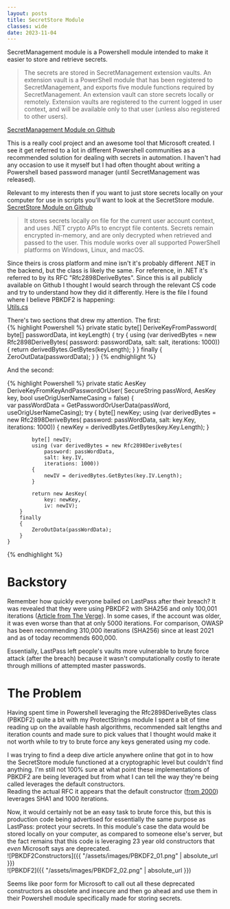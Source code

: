 ```yaml
---
layout: posts
title: SecretStore Module
classes: wide
date: 2023-11-04
---   
```


SecretManagement module is a Powershell module intended to make it easier to store and retrieve secrets.  
> The secrets are stored in SecretManagement extension vaults. An extension vault is a PowerShell module that has been registered to SecretManagement, and exports five module functions required by SecretManagement. An extension vault can store secrets locally or remotely. Extension vaults are registered to the current logged in user context, and will be available only to that user (unless also registered to other users).  
  
[SecretManagement Module on Github](https://github.com/PowerShell/SecretManagement)  
  
This is a really cool project and an awesome tool that Microsoft created.  I see it get referred to a lot in different Powershell communities as a recommended solution for dealing with secrets in automation.  I haven't had any occasion to use it myself but I had often thought about writing a Powershell based password manager (until SecretManagement was released).  
  
Relevant to my interests then if you want to just store secrets locally on your computer for use in scripts you'll want to look at the SecretStore module.  
[SecretStore Module on Github](https://github.com/PowerShell/SecretStore)  
> It stores secrets locally on file for the current user account context, and uses .NET crypto APIs to encrypt file contents. Secrets remain encrypted in-memory, and are only decrypted when retrieved and passed to the user. This module works over all supported PowerShell platforms on Windows, Linux, and macOS.  
  
Since theirs is cross platform and mine isn't it's probably different .NET in the backend, but the class is likely the same.  For reference, in .NET it's referred to by its RFC "Rfc2898DeriveBytes".  Since this is all publicly available on Github I thought I would search through the relevant CS code and try to understand how they did it differently.  Here is the file I found where I believe PBKDF2 is happening:  
[Utils.cs](https://github.com/PowerShell/SecretStore/blob/master/src/code/Utils.cs)  
  
There's two sections that drew my attention.  The first:  
{% highlight Powershell %}
private static byte[] DeriveKeyFromPassword(
    byte[] passwordData,
    int keyLength)
{
    try
    {
        using (var derivedBytes = new Rfc2898DeriveBytes(
            password: passwordData, 
            salt: salt, 
            iterations: 1000))
        {
            return derivedBytes.GetBytes(keyLength);
        }
    }
    finally
    {
        ZeroOutData(passwordData);
    }
}
{% endhighlight %}  
  
And the second:  

{% highlight Powershell %}
private static AesKey DeriveKeyFromKeyAndPasswordOrUser(
        SecureString passWord,
        AesKey key,
        bool useOrigUserNameCasing = false)
    {            
        var passWordData = GetPasswordOrUserData(passWord, useOrigUserNameCasing);
        try
        {
            byte[] newKey;
            using (var derivedBytes = new Rfc2898DeriveBytes(
                password: passWordData, 
                salt: key.Key, 
                iterations: 1000))
            {
                newKey = derivedBytes.GetBytes(key.Key.Length);
            }

            byte[] newIV;
            using (var derivedBytes = new Rfc2898DeriveBytes(
                password: passWordData,
                salt: key.IV,
                iterations: 1000))
            {
                newIV = derivedBytes.GetBytes(key.IV.Length);
            }

            return new AesKey(
                key: newKey,
                iv: newIV);
        }
        finally
        {
            ZeroOutData(passWordData);
        }
    }
{% endhighlight %}  

# Backstory  
  
Remember how quickly everyone bailed on LastPass after their breach?  It was revealed that they were using PBKDF2 with SHA256 and only 100,001 iterations ([Article from The Verge](https://www.theverge.com/2022/12/28/23529547/lastpass-vault-breach-disclosure-encryption-cybersecurity-rebuttal)).  In some cases, if the account was older, it was even worse than that at only 5000 iterations.  For comparison, OWASP has been recommending 310,000 iterations (SHA256) since at least 2021 and as of today recommends 600,000.  
  
Essentially, LastPass left people's vaults more vulnerable to brute force attack (after the breach) because it wasn't computationally costly to iterate through millions of attempted master passwords.  
  
# The Problem  
  
Having spent time in Powershell leveraging the Rfc2898DeriveBytes class (PBKDF2) quite a bit with my ProtectStrings module I spent a bit of time reading up on the available hash algorithms, recommended salt lengths and iteration counts and made sure to pick values that I thought would make it not worth while to try to brute force any keys generated using my code.  
  
I was trying to find a deep dive article anywhere online that got in to how the SecretStore module functioned at a cryptographic level but couldn't find anything.  I'm still not 100% sure at what point these implementations of PBKDF2 are being leveraged but from what I can tell the way they're being called leverages the default constructors.  
Reading the actual RFC it appears that the default constructor ([from 2000](https://www.rfc-editor.org/rfc/rfc2898)) leverages SHA1 and 1000 iterations.  
  
Now, it would certainly not be an easy task to brute force this, but this is production code being advertised for essentially the same purpose as LastPass: protect your secrets.  In this module's case the data would be stored locally on your computer, as compared to someone else's server, but the fact remains that this code is leveraging 23 year old constructors that *even* Microsoft says are deprecated.  
![PBKDF2Constructors]({{ "/assets/images/PBKDF2_01.png" | absolute_url }})  
![PBKDF2]({{ "/assets/images/PBKDF2_02.png" | absolute_url }})  
  
Seems like poor form for Microsoft to call out all these deprecated constructors as obsolete and insecure and then go ahead and use them in their Powershell module specifically made for storing secrets.  
